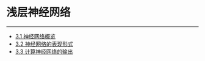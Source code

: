 # 浅层神经网络

---

- [3.1 神经网络概览](./3.1-神经网络概览.md)
- [3.2 神经网络的表现形式](./3.2-神经网络的表现形式.md)
- [3.3 计算神经网络的输出](./3.3-计算神经网络的输出.md)
